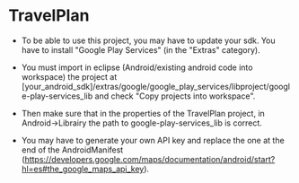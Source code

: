TravelPlan
==========
- To be able to use this project, you may have to update your sdk. You have to install "Google Play Services" (in the "Extras" category).
- You must import in eclipse (Android/existing android code into workspace) the project at [your_android_sdk]/extras/google/google_play_services/libproject/google-play-services_lib and check "Copy projects into workspace".
- Then make sure that in the properties of the TravelPlan project, in Android->Librairy the path to google-play-services_lib is correct.

- You may have to generate your own API key and replace the one at the end of the AndroidManifest (https://developers.google.com/maps/documentation/android/start?hl=es#the_google_maps_api_key).
